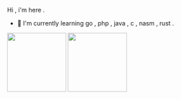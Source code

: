 
Hi , i'm here .

- 🌱 I'm currently learning go , php , java , c , nasm , rust .


<div aligin="center">
  <img  height="137px"  src="https://github-readme-stats.vercel.app/api?username=blankqwq&show_icons=true&title_color=3c3c3c&icon_color=black&text_color=3c3c3c&bg_color=white&hide=[%22contribs%22]" />
  <img  height="137px"  src="https://github-readme-stats.vercel.app/api/top-langs/?username=blankqwq&hide=html,makefile,css,javascript&layout=compact" />
  </div>
